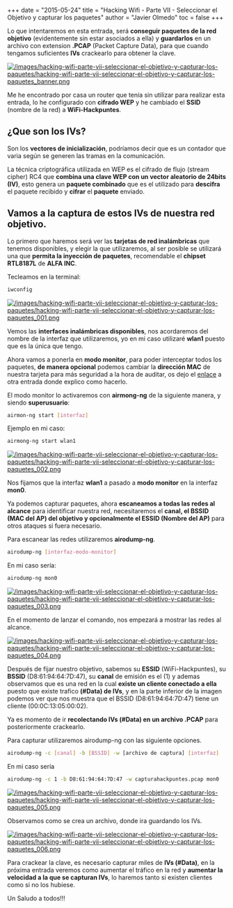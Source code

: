 +++
date = "2015-05-24"
title = "Hacking Wifi - Parte VII - Seleccionar el Objetivo y capturar los paquetes"
author = "Javier Olmedo"
toc = false
+++

Lo que intentaremos en esta entrada, será **conseguir paquetes de la red objetivo** (evidentemente sin estar asociados a ella) y **guardarlos** en un archivo con extension **.PCAP** (Packet Capture Data), para que cuando tengamos suficientes **IVs** crackearlo para obtener la clave.

[![/images/hacking-wifi-parte-vii-seleccionar-el-objetivo-y-capturar-los-paquetes/hacking-wifi-parte-vii-seleccionar-el-objetivo-y-capturar-los-paquetes_banner.png](/images/hacking-wifi-parte-vii-seleccionar-el-objetivo-y-capturar-los-paquetes/hacking-wifi-parte-vii-seleccionar-el-objetivo-y-capturar-los-paquetes_banner.png)](/images/hacking-wifi-parte-vii-seleccionar-el-objetivo-y-capturar-los-paquetes/hacking-wifi-parte-vii-seleccionar-el-objetivo-y-capturar-los-paquetes_banner.png)

Me he encontrado por casa un router que tenía sin utilizar para realizar esta entrada, lo he configurado con **cifrado WEP** y he cambiado el **SSID** (nombre de la red) a **WiFi-Hackpuntes**.

## ¿Que son los IVs?

Son los **vectores de inicialización**, podríamos decir que es un contador que varia según se generen las tramas en la comunicación.

La técnica criptográfica utilizada en WEP es el cifrado de flujo (stream cipher) RC4 que **combina una clave WEP con un vector aleatorio de 24bits (IV)**, esto genera un **paquete combinado** que es el utilizado para **descifra** el paquete recibido y **cifrar** el **paquete** enviado.

## Vamos a la captura de estos IVs de nuestra red objetivo.

Lo primero que haremos será ver las **tarjetas de red inalámbricas** que tenemos disponibles, y elegir la que utilizaremos, al ser posible se utilizará una que **permita la inyección de paquetes**, recomendable el **chipset RTL8187L** de **ALFA INC**.

Tecleamos en la terminal:

```bash
iwconfig
```

[![/images/hacking-wifi-parte-vii-seleccionar-el-objetivo-y-capturar-los-paquetes/hacking-wifi-parte-vii-seleccionar-el-objetivo-y-capturar-los-paquetes_001.png](/images/hacking-wifi-parte-vii-seleccionar-el-objetivo-y-capturar-los-paquetes/hacking-wifi-parte-vii-seleccionar-el-objetivo-y-capturar-los-paquetes_001.png)](/images/hacking-wifi-parte-vii-seleccionar-el-objetivo-y-capturar-los-paquetes/hacking-wifi-parte-vii-seleccionar-el-objetivo-y-capturar-los-paquetes_001.png)

Vemos las **interfaces inalámbricas disponibles**, nos acordaremos del nombre de la interfaz que utilizaremos, yo en mi caso utilizaré **wlan1** puesto que es la única que tengo.

Ahora vamos a ponerla en **modo monitor**, para poder interceptar todos los paquetes, **de manera opcional** podemos cambiar la **dirección MAC** de nuestra tarjeta para más seguridad a la hora de auditar, os dejo el [enlace](https://hackpuntes.com/es/hacking-wifi-parte-v-modificando-la-direccion-mac-con-macchanger/) a otra entrada donde explico como hacerlo.

El modo monitor lo activaremos con **airmong-ng** de la siguiente manera, y siendo **superusuario**:

```bash
airmon-ng start [interfaz]
```

Ejemplo en mi caso:

```bash
airmong-ng start wlan1
```

[![/images/hacking-wifi-parte-vii-seleccionar-el-objetivo-y-capturar-los-paquetes/hacking-wifi-parte-vii-seleccionar-el-objetivo-y-capturar-los-paquetes_002.png](/images/hacking-wifi-parte-vii-seleccionar-el-objetivo-y-capturar-los-paquetes/hacking-wifi-parte-vii-seleccionar-el-objetivo-y-capturar-los-paquetes_002.png)](/images/hacking-wifi-parte-vii-seleccionar-el-objetivo-y-capturar-los-paquetes/hacking-wifi-parte-vii-seleccionar-el-objetivo-y-capturar-los-paquetes_002.png)

Nos fijamos que la interfaz **wlan1** a pasado a **modo monitor** en la interfaz **mon0**.

Ya podemos capturar paquetes, ahora **escaneamos a todas las redes al alcance** para identificar nuestra red, necesitaremos el **canal, el BSSID (MAC del AP) del objetivo y opcionalmente el ESSID (Nombre del AP)** para otros ataques si fuera necesario.

Para escanear las redes utilizaremos **airodump-ng**.

```bash
airodump-ng [interfaz-modo-monitor]
```

En mi caso sería:

```bash
airodump-ng mon0
```

[![/images/hacking-wifi-parte-vii-seleccionar-el-objetivo-y-capturar-los-paquetes/hacking-wifi-parte-vii-seleccionar-el-objetivo-y-capturar-los-paquetes_003.png](/images/hacking-wifi-parte-vii-seleccionar-el-objetivo-y-capturar-los-paquetes/hacking-wifi-parte-vii-seleccionar-el-objetivo-y-capturar-los-paquetes_003.png)](/images/hacking-wifi-parte-vii-seleccionar-el-objetivo-y-capturar-los-paquetes/hacking-wifi-parte-vii-seleccionar-el-objetivo-y-capturar-los-paquetes_003.png)

En el momento de lanzar el comando, nos empezará a mostrar las redes al alcance.

[![/images/hacking-wifi-parte-vii-seleccionar-el-objetivo-y-capturar-los-paquetes/hacking-wifi-parte-vii-seleccionar-el-objetivo-y-capturar-los-paquetes_004.png](/images/hacking-wifi-parte-vii-seleccionar-el-objetivo-y-capturar-los-paquetes/hacking-wifi-parte-vii-seleccionar-el-objetivo-y-capturar-los-paquetes_004.png)](/images/hacking-wifi-parte-vii-seleccionar-el-objetivo-y-capturar-los-paquetes/hacking-wifi-parte-vii-seleccionar-el-objetivo-y-capturar-los-paquetes_004.png)

Después de fijar nuestro objetivo, sabemos su **ESSID** (WiFi-Hackpuntes), su **BSSID** (D8:61:94:64:7D:47), su **canal** de emisión es el (1) y ademas observamos que es una red en la cual **existe un cliente conectado a ella** puesto que existe trafico **(#Data) de IVs**, y en la parte inferior de la imagen podemos ver que nos muestra que el BSSID (D8:61:94:64:7D:47) tiene un cliente (00:0C:13:05:00:02).

Ya es momento de ir **recolectando IVs (#Data) en un archivo .PCAP** para posteriormente crackearlo.

Para capturar utilizaremos airodump-ng con las siguiente opciones.

```bash
airodump-ng -c [canal] -b [BSSID] -w [archivo de captura] [interfaz]
```

En mi caso sería

```bash
airodump-ng -c 1 -b D8:61:94:64:7D:47 -w capturahackpuntes.pcap mon0
```

[![/images/hacking-wifi-parte-vii-seleccionar-el-objetivo-y-capturar-los-paquetes/hacking-wifi-parte-vii-seleccionar-el-objetivo-y-capturar-los-paquetes_005.png](/images/hacking-wifi-parte-vii-seleccionar-el-objetivo-y-capturar-los-paquetes/hacking-wifi-parte-vii-seleccionar-el-objetivo-y-capturar-los-paquetes_005.png)](/images/hacking-wifi-parte-vii-seleccionar-el-objetivo-y-capturar-los-paquetes/hacking-wifi-parte-vii-seleccionar-el-objetivo-y-capturar-los-paquetes_005.png)

Observamos como se crea un archivo, donde ira guardando los IVs.

[![/images/hacking-wifi-parte-vii-seleccionar-el-objetivo-y-capturar-los-paquetes/hacking-wifi-parte-vii-seleccionar-el-objetivo-y-capturar-los-paquetes_006.png](/images/hacking-wifi-parte-vii-seleccionar-el-objetivo-y-capturar-los-paquetes/hacking-wifi-parte-vii-seleccionar-el-objetivo-y-capturar-los-paquetes_006.png)](/images/hacking-wifi-parte-vii-seleccionar-el-objetivo-y-capturar-los-paquetes/hacking-wifi-parte-vii-seleccionar-el-objetivo-y-capturar-los-paquetes_006.png)

Para crackear la clave, es necesario capturar miles de **IVs (#Data)**, en la próxima entrada veremos como aumentar el tráfico en la red y **aumentar la velocidad a la que se capturan IVs**, lo haremos tanto si existen clientes como si no los hubiese.

Un Saludo a todos!!!